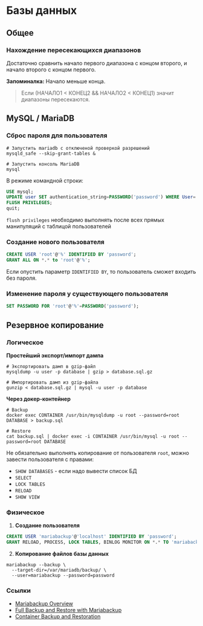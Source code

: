 # Базы данных

## Общее

### Нахождение пересекающихся диапазонов

Достаточно сравнить начало первого диапазона с концом второго, и начало второго с концом первого.

**Запоминалка:** Начало меньше конца.

> Если (НАЧАЛО1 < КОНЕЦ2 && НАЧАЛО2 < КОНЕЦ1) значит диапазоны пересекаются.



## MySQL / MariaDB

### Сброс пароля для пользователя

```shell
# Запустить mariadb с отключеной проверкой разрешений
mysqld_safe --skip-grant-tables &

# Запустить консоль MariaDB
mysql
```

В режиме командной строки:

```sql
USE mysql;
UPDATE user SET authentication_string=PASSWORD('password') WHERE User='root';
FLUSH PRIVILEGES;
quit;
```
`flush privileges` необходимо выполнять после всех прямых манипуляций с таблицой пользователей


### Создание нового пользователя

```sql
CREATE USER 'root'@'%' IDENTIFIED BY 'password';
GRANT ALL ON *.* to 'root'@'%';
```

Если опустить параметр `IDENTIFIED BY`, то пользователь сможет входить без пароля.


### Изменение пароля у существующего пользователя

```sql
SET PASSWORD FOR 'root'@'%'=PASSWORD('password');
```

## Резервное копирование

### Логическое

**Простейший экспорт/импорт дампа**

```shell
# Экспортировать дамп в gzip-файл
mysqldump -u user -p database | gzip > database.sql.gz

# Импортировать дамп из gzip-файла
gunzip < database.sql.gz | mysql -u user -p database
```

**Через докер-контейнер**

```shell
# Backup
docker exec CONTAINER /usr/bin/mysqldump -u root --password=root DATABASE > backup.sql

# Restore
cat backup.sql | docker exec -i CONTAINER /usr/bin/mysql -u root --password=root DATABASE
```

Не обязательно выполнять копирование от пользователя `root`, можно завести пользователя с правами:

- `SHOW DATABASES` - если надо вывести список БД
- `SELECT`
- `LOCK TABLES`
- `RELOAD`
- `SHOW VIEW`


### Физическое

1. **Создание пользователя**

```sql
CREATE USER 'mariabackup'@'localhost' IDENTIFIED BY 'password';
GRANT RELOAD, PROCESS, LOCK TABLES, BINLOG MONITOR ON *.* TO 'mariabackup'@'localhost';
```

2. **Копирование файлов базы данных**

```shell
mariabackup --backup \
  --target-dir=/var/mariadb/backup/ \
  --user=mariabackup --password=password
```

### Ссылки

- [Mariabackup Overview](https://mariadb.com/kb/en/mariabackup-overview/#installing-on-linux)
- [Full Backup and Restore with Mariabackup](https://mariadb.com/kb/en/full-backup-and-restore-with-mariabackup/)
- [Container Backup and Restoration](https://mariadb.com/kb/en/container-backup-and-restoration/)